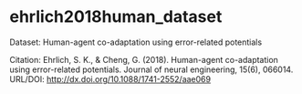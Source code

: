 # ehrlich2018human_dataset

Dataset: Human-agent co-adaptation using error-related potentials

Citation: Ehrlich, S. K., & Cheng, G. (2018). Human-agent co-adaptation using error-related potentials. Journal of neural engineering, 15(6), 066014. URL/DOI: http://dx.doi.org/10.1088/1741-2552/aae069

